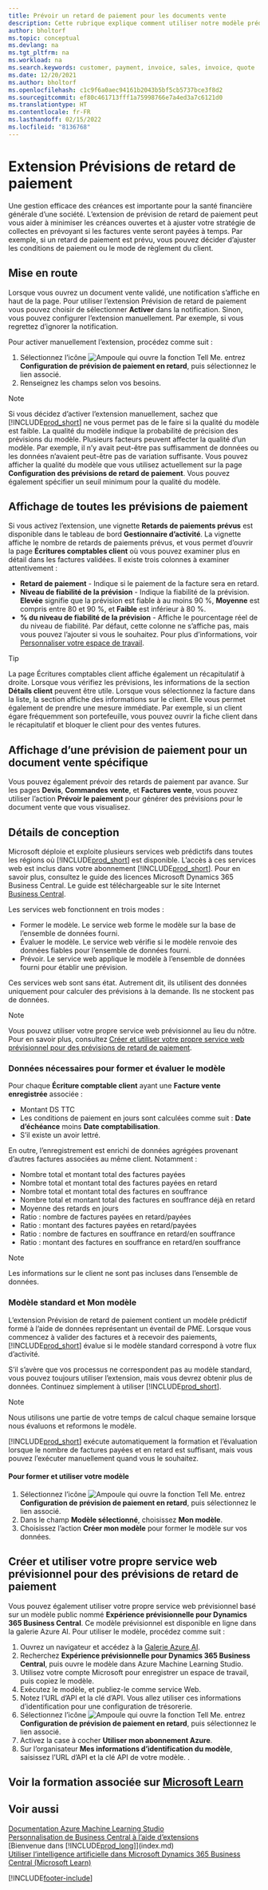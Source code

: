 ```yaml
---
title: Prévoir un retard de paiement pour les documents vente
description: Cette rubrique explique comment utiliser notre modèle prédictif pour prévoir si une facture sera payée à temps.
author: bholtorf
ms.topic: conceptual
ms.devlang: na
ms.tgt_pltfrm: na
ms.workload: na
ms.search.keywords: customer, payment, invoice, sales, invoice, quote
ms.date: 12/20/2021
ms.author: bholtorf
ms.openlocfilehash: c1c9f6a0aec94161b2043b5bf5cb5737bce3f8d2
ms.sourcegitcommit: ef80c461713fff1a75998766e7a4ed3a7c6121d0
ms.translationtype: HT
ms.contentlocale: fr-FR
ms.lasthandoff: 02/15/2022
ms.locfileid: "8136768"
---
```

# <a name="the-late-payment-prediction-extension"></a>Extension Prévisions de retard de paiement

Une gestion efficace des créances est importante pour la santé financière générale d’une société. L’extension de prévision de retard de paiement peut vous aider à minimiser les créances ouvertes et à ajuster votre stratégie de collectes en prévoyant si les factures vente seront payées à temps. Par exemple, si un retard de paiement est prévu, vous pouvez décider d’ajuster les conditions de paiement ou le mode de règlement du client.

## <a name="getting-started"></a>Mise en route

Lorsque vous ouvrez un document vente validé, une notification s’affiche en haut de la page. Pour utiliser l’extension Prévision de retard de paiement vous pouvez choisir de sélectionner **Activer** dans la notification. Sinon, vous pouvez configurer l’extension manuellement. Par exemple, si vous regrettez d’ignorer la notification.  

Pour activer manuellement l’extension, procédez comme suit :

1. Sélectionnez l’icône ![Ampoule qui ouvre la fonction Tell Me.](media/ui-search/search_small.png "Dites-moi ce que vous voulez faire") entrez **Configuration de prévision de paiement en retard**, puis sélectionnez le lien associé.  
2. Renseignez les champs selon vos besoins.

> [!Note]
> Si vous décidez d’activer l’extension manuellement, sachez que [!INCLUDE[prod_short](includes/prod_short.md)] ne vous permet pas de le faire si la qualité du modèle est faible. La qualité du modèle indique la probabilité de précision des prévisions du modèle. Plusieurs facteurs peuvent affecter la qualité d’un modèle. Par exemple, il n’y avait peut-être pas suffisamment de données ou les données n’avaient peut-être pas de variation suffisante. Vous pouvez afficher la qualité du modèle que vous utilisez actuellement sur la page **Configuration des prévisions de retard de paiement**. Vous pouvez également spécifier un seuil minimum pour la qualité du modèle.   

## <a name="viewing-all-payment-predictions"></a>Affichage de toutes les prévisions de paiement
Si vous activez l’extension, une vignette **Retards de paiements prévus** est disponible dans le tableau de bord **Gestionnaire d’activité**. La vignette affiche le nombre de retards de paiements prévus, et vous permet d’ouvrir la page **Écritures comptables client** où vous pouvez examiner plus en détail dans les factures validées. Il existe trois colonnes à examiner attentivement :  

* **Retard de paiement** - Indique si le paiement de la facture sera en retard.
* **Niveau de fiabilité de la prévision** - Indique la fiabilité de la prévision. **Elevée** signifie que la prévision est fiable à au moins 90 %, **Moyenne** est compris entre 80 et 90 %, et **Faible** est inférieur à 80 %.
* **% du niveau de fiabilité de la prévision** - Affiche le pourcentage réel de du niveau de fiabilité. Par défaut, cette colonne ne s’affiche pas, mais vous pouvez l’ajouter si vous le souhaitez. Pour plus d’informations, voir [Personnaliser votre espace de travail](ui-personalization-user.md).

> [!Tip]
> La page Écritures comptables client affiche également un récapitulatif à droite. Lorsque vous vérifiez les prévisions, les informations de la section **Détails client** peuvent être utile. Lorsque vous sélectionnez la facture dans la liste, la section affiche des informations sur le client. Elle vous permet également de prendre une mesure immédiate. Par exemple, si un client égare fréquemment son portefeuille, vous pouvez ouvrir la fiche client dans le récapitulatif et bloquer le client pour des ventes futures.  

## <a name="viewing-a-payment-prediction-for-a-specific-sales-document"></a>Affichage d’une prévision de paiement pour un document vente spécifique
Vous pouvez également prévoir des retards de paiement par avance. Sur les pages **Devis**, **Commandes vente**, et **Factures vente**, vous pouvez utiliser l’action **Prévoir le paiement** pour générer des prévisions pour le document vente que vous visualisez.

<!--## Scheduling Payment Predictions
On the **Late Payment Prediction Setup** page you can schedule updates to payment predictions for a time that is convenient for you. -->

## <a name="design-details"></a>Détails de conception
Microsoft déploie et exploite plusieurs services web prédictifs dans toutes les régions où [!INCLUDE[prod_short](includes/prod_short.md)] est disponible. L’accès à ces services web est inclus dans votre abonnement [!INCLUDE[prod_short](includes/prod_short.md)]. Pour en savoir plus, consultez le guide des licences Microsoft Dynamics 365 Business Central. Le guide est téléchargeable sur le site Internet [Business Central](https://dynamics.microsoft.com/en-us/business-central/overview/).

Les services web fonctionnent en trois modes :
- Former le modèle. Le service web forme le modèle sur la base de l’ensemble de données fourni.
- Évaluer le modèle. Le service web vérifie si le modèle renvoie des données fiables pour l’ensemble de données fourni.
- Prévoir. Le service web applique le modèle à l’ensemble de données fourni pour établir une prévision.

Ces services web sont sans état. Autrement dit, ils utilisent des données uniquement pour calculer des prévisions à la demande. Ils ne stockent pas de données. 

> [!NOTE]  
>   Vous pouvez utiliser votre propre service web prévisionnel au lieu du nôtre. Pour en savoir plus, consultez [Créer et utiliser votre propre service web prévisionnel pour des prévisions de retard de paiement](#AnchorText). 

### <a name="data-required-to-train-and-evaluate-the-model"></a>Données nécessaires pour former et évaluer le modèle 
Pour chaque **Écriture comptable client** ayant une **Facture vente enregistrée** associée :
- Montant DS TTC
- Les conditions de paiement en jours sont calculées comme suit : **Date d’échéance** moins **Date comptabilisation**.
- S’il existe un avoir lettré. 

En outre, l’enregistrement est enrichi de données agrégées provenant d’autres factures associées au même client. Notamment :

- Nombre total et montant total des factures payées
- Nombre total et montant total des factures payées en retard
- Nombre total et montant total des factures en souffrance
- Nombre total et montant total des factures en souffrance déjà en retard
- Moyenne des retards en jours
- Ratio : nombre de factures payées en retard/payées
- Ratio : montant des factures payées en retard/payées
- Ratio : nombre de factures en souffrance en retard/en souffrance
- Ratio : montant des factures en souffrance en retard/en souffrance
> [!Note]
> Les informations sur le client ne sont pas incluses dans l’ensemble de données.

### <a name="standard-model-and-my-model"></a>Modèle standard et Mon modèle
L’extension Prévision de retard de paiement contient un modèle prédictif formé à l’aide de données représentant un éventail de PME. Lorsque vous commencez à valider des factures et à recevoir des paiements, [!INCLUDE[prod_short](includes/prod_short.md)] évalue si le modèle standard correspond à votre flux d’activité. 

S’il s’avère que vos processus ne correspondent pas au modèle standard, vous pouvez toujours utiliser l’extension, mais vous devrez obtenir plus de données. Continuez simplement à utiliser [!INCLUDE[prod_short](includes/prod_short.md)].
> [!Note]
> Nous utilisons une partie de votre temps de calcul chaque semaine lorsque nous évaluons et reformons le modèle. 

[!INCLUDE[prod_short](includes/prod_short.md)] exécute automatiquement la formation et l’évaluation lorsque le nombre de factures payées et en retard est suffisant, mais vous pouvez l’exécuter manuellement quand vous le souhaitez.

#### <a name="to-train-and-use-your-model"></a>Pour former et utiliser votre modèle
1. Sélectionnez l’icône ![Ampoule qui ouvre la fonction Tell Me.](media/ui-search/search_small.png "Dites-moi ce que vous voulez faire") entrez **Configuration de prévision de paiement en retard**, puis sélectionnez le lien associé.  
2. Dans le champ **Modèle sélectionné**, choisissez **Mon modèle**.
3. Choisissez l’action **Créer mon modèle** pour former le modèle sur vos données.  

## <a name="create-and-use-your-own-predictive-web-service-for-late-payment-prediction"></a><a name="AnchorText"> </a>Créer et utiliser votre propre service web prévisionnel pour des prévisions de retard de paiement
Vous pouvez également utiliser votre propre service web prévisionnel basé sur un modèle public nommé **Expérience prévisionnelle pour Dynamics 365 Business Central**. Ce modèle prévisionnel est disponible en ligne dans la galerie Azure AI. Pour utiliser le modèle, procédez comme suit :  

1. Ouvrez un navigateur et accédez à la [Galerie Azure AI](https://go.microsoft.com/fwlink/?linkid=2086310).  
2. Recherchez **Expérience prévisionnelle pour Dynamics 365 Business Central**, puis ouvre le modèle dans Azure Machine Learning Studio.  
3. Utilisez votre compte Microsoft pour enregistrer un espace de travail, puis copiez le modèle.  
4. Exécutez le modèle, et publiez-le comme service Web.  
5. Notez l’URL d’API et la clé d’API. Vous allez utiliser ces informations d’identification pour une configuration de trésorerie.  
6. Sélectionnez l’icône ![Ampoule qui ouvre la fonction Tell Me.](media/ui-search/search_small.png "Dites-moi ce que vous voulez faire") entrez **Configuration de prévision de paiement en retard**, puis sélectionnez le lien associé.  
7. Activez la case à cocher **Utiliser mon abonnement Azure**.
8. Sur l’organisateur **Mes informations d’identification du modèle**, saisissez l’URL d’API et la clé API de votre modèle.  .  

## <a name="see-related-training-at-microsoft-learn"></a>Voir la formation associée sur [Microsoft Learn](/learn/modules/predict-late-payments-sales-documents/)

## <a name="see-also"></a>Voir aussi

[Documentation Azure Machine Learning Studio](/azure/machine-learning/classic/)  
[Personnalisation de Business Central à l’aide d’extensions](ui-extensions.md)  
[Bienvenue dans [!INCLUDE[prod_long](includes/prod_long.md)]](index.md)  
[Utiliser l’intelligence artificielle dans Microsoft Dynamics 365 Business Central (Microsoft Learn)](/learn/paths/use-artificial-intelligence/)  

[!INCLUDE[footer-include](includes/footer-banner.md)]